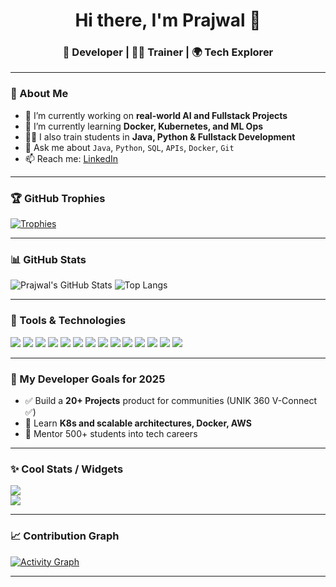 <h1 align="center">Hi there, I'm Prajwal 👋</h1>
<h3 align="center">🚀 Developer | 🧑‍🏫 Trainer | 🌍 Tech Explorer</h3>

---

### 🧠 About Me
- 🔭 I’m currently working on **real-world AI and Fullstack Projects**
- 🌱 I’m currently learning **Docker, Kubernetes, and ML Ops**
- 🧑‍🏫 I also train students in **Java, Python & Fullstack Development**
- 💬 Ask me about `Java`, `Python`, `SQL`, `APIs`, `Docker`, `Git`
- 📫 Reach me: [LinkedIn](https://www.linkedin.com/in/prajwal-j-6959bb231)

---

### 🏆 GitHub Trophies
[![Trophies](https://github-profile-trophy.vercel.app/?username=9741Prajwalj&theme=gruvbox&margin-w=15&margin-h=15)](https://github.com/ryo-ma/github-profile-trophy)

---

### 📊 GitHub Stats
![Prajwal's GitHub Stats](https://github-readme-stats.vercel.app/api?username=9741Prajwalj&show_icons=true&theme=radical)
![Top Langs](https://github-readme-stats.vercel.app/api/top-langs/?username=9741Prajwalj&layout=compact&theme=radical)

---

### 🔧 Tools & Technologies
<p> <img src="https://img.shields.io/badge/-Java-black?style=flat-square&logo=java" /> <img src="https://img.shields.io/badge/-Python-black?style=flat-square&logo=python" /> <img src="https://img.shields.io/badge/-PHP-777BB4?style=flat-square&logo=php" /> <img src="https://img.shields.io/badge/-HTML5-E34F26?style=flat-square&logo=html5&logoColor=white" /> <img src="https://img.shields.io/badge/-CSS3-1572B6?style=flat-square&logo=css3&logoColor=white" /> <img src="https://img.shields.io/badge/-JavaScript-F7DF1E?style=flat-square&logo=javascript&logoColor=black" /> <img src="https://img.shields.io/badge/-AWS-232F3E?style=flat-square&logo=amazon-aws" /> <img src="https://img.shields.io/badge/-Docker-blue?style=flat-square&logo=docker" /> <img src="https://img.shields.io/badge/-React-61DAFB?style=flat-square&logo=react&logoColor=black" /> <img src="https://img.shields.io/badge/-ReactNative-20232A?style=flat-square&logo=react&logoColor=61DAFB" /> <img src="https://img.shields.io/badge/-Android%20Studio-3DDC84?style=flat-square&logo=android-studio&logoColor=white" /> <img src="https://img.shields.io/badge/-Postman-FF6C37?style=flat-square&logo=postman&logoColor=white" /> <img src="https://img.shields.io/badge/-Laravel-FF2D20?style=flat-square&logo=laravel&logoColor=white" /> <img src="https://img.shields.io/badge/-CodeIgniter-EF4223?style=flat-square&logo=codeigniter&logoColor=white" /> </p>

---

### 🎯 My Developer Goals for 2025
- ✅ Build a **20+ Projects** product for communities (UNIK 360 V-Connect ✅)
- 🧠 Learn **K8s and scalable architectures, Docker, AWS**
- 💼 Mentor 500+ students into tech careers

---

### ✨ Cool Stats / Widgets
<p>
  <img src="https://github-readme-streak-stats.herokuapp.com?user=9741Prajwalj&theme=radical&hide_border=true" />
  <br>
  <img src="https://github-profile-summary-cards.vercel.app/api/cards/profile-details?username=9741Prajwalj&theme=monokai" />
</p>

---

### 📈 Contribution Graph
<a href="https://github.com/ashutosh00710/github-readme-activity-graph">
  <img alt="Activity Graph" src="https://github-readme-activity-graph.vercel.app/graph?username=9741Prajwalj&theme=react-dark"/>
</a>

---
